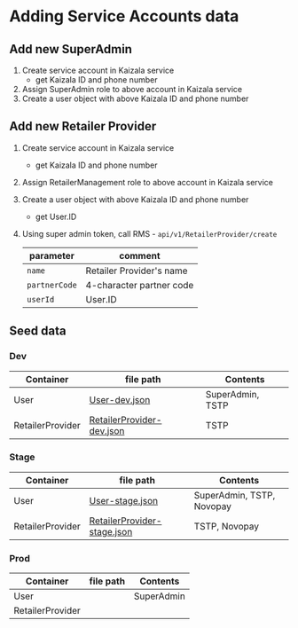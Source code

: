 # Adding Service Accounts data

## Add new SuperAdmin

1. Create service account in Kaizala service
   - get Kaizala ID and phone number
1. Assign SuperAdmin role to above account in Kaizala service
1. Create a user object with above Kaizala ID and phone number

## Add new Retailer Provider

1. Create service account in Kaizala service
   - get Kaizala ID and phone number
1. Assign RetailerManagement role to above account in Kaizala service
1. Create a user object with above Kaizala ID and phone number
   - get User.ID
1. Using super admin token, call RMS - `api/v1/RetailerProvider/create`

   | parameter | comment |
   | - | - |
   | `name` | Retailer Provider's name |
   | `partnerCode` | 4-character partner code
   | `userId` | User.ID |

## Seed data

### Dev

| Container | file path | Contents |
| - | - | - |
| User | [User-dev.json](User-dev.json) | SuperAdmin, TSTP |
| RetailerProvider | [RetailerProvider-dev.json](RetailerProvider-dev.json) | TSTP |

### Stage

| Container | file path | Contents |
| - | - | - |
| User | [User-stage.json](User-stage.json) | SuperAdmin, TSTP, Novopay |
| RetailerProvider | [RetailerProvider-stage.json](RetailerProvider-stage.json) | TSTP, Novopay |

### Prod

| Container | file path | Contents |
| - | - | - |
| User | | SuperAdmin |
| RetailerProvider | |  |
